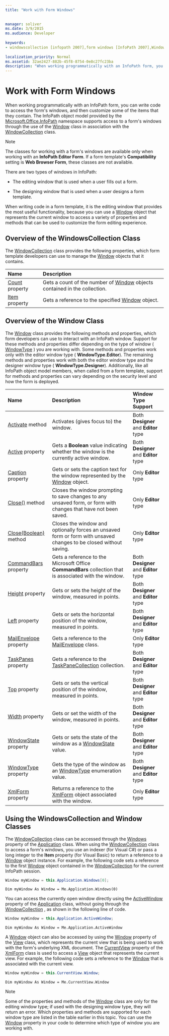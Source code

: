 ```yaml
---
title: "Work with Form Windows"
 
 
manager: soliver
ms.date: 3/9/2015
ms.audience: Developer
 
keywords:
- windowscollection [infopath 2007],form windows [InfoPath 2007],Window class [InfoPath 2007]
 
localization_priority: Normal
ms.assetid: 32ae2427-882b-45f8-8754-0e8c27fc23ba
description: "When working programmatically with an InfoPath form, you can write code to access the form's windows, and then customize some of the items that they contain. The InfoPath object model provided by the Microsoft.Office.InfoPath namespace supports access to a form's windows through the use of the Window class in association with the WindowCollection class."
---
```


# Work with Form Windows

When working programmatically with an InfoPath form, you can write code to access the form's windows, and then customize some of the items that they contain. The InfoPath object model provided by the [Microsoft.Office.InfoPath](https://msdn.microsoft.com/library/Microsoft.Office.InfoPath.aspx) namespace supports access to a form's windows through the use of the [Window](https://msdn.microsoft.com/library/Microsoft.Office.InfoPath.Window.aspx) class in association with the [WindowCollection](https://msdn.microsoft.com/library/Microsoft.Office.InfoPath.WindowCollection.aspx) class. 
  
> [!NOTE]
> The classes for working with a form's windows are available only when working with an **InfoPath Editor Form**. If a form template's **Compatibility** setting is **Web Browser Form**, these classes are not available. 
  
There are two types of windows in InfoPath: 
  
- The editing window that is used when a user fills out a form.
    
- The designing window that is used when a user designs a form template.
    
When writing code in a form template, it is the editing window that provides the most useful functionality, because you can use a [Window](https://msdn.microsoft.com/library/Microsoft.Office.InfoPath.Window.aspx) object that represents the current window to access a variety of properties and methods that can be used to customize the form editing experience. 
  
## Overview of the WindowsCollection Class

The [WindowCollection](https://msdn.microsoft.com/library/Microsoft.Office.InfoPath.WindowCollection.aspx) class provides the following properties, which form template developers can use to manage the [Window](https://msdn.microsoft.com/library/Microsoft.Office.InfoPath.Window.aspx) objects that it contains. 
  
|**Name**|**Description**|
|:-----|:-----|
|[Count](https://msdn.microsoft.com/library/Microsoft.Office.InfoPath.WindowCollection.Count.aspx) property  <br/> |Gets a count of the number of [Window](https://msdn.microsoft.com/library/Microsoft.Office.InfoPath.Window.aspx) objects contained in the collection.  <br/> |
|[Item](https://msdn.microsoft.com/library/Microsoft.Office.InfoPath.WindowCollection.Item.aspx) property  <br/> |Gets a reference to the specified [Window](https://msdn.microsoft.com/library/Microsoft.Office.InfoPath.Window.aspx) object.  <br/> |
   
## Overview of the Window Class

The [Window](https://msdn.microsoft.com/library/Microsoft.Office.InfoPath.Window.aspx) class provides the following methods and properties, which form developers can use to interact with an InfoPath window. Support for these methods and properties differ depending on the type of window ( [WindowType](https://msdn.microsoft.com/library/Microsoft.Office.InfoPath.WindowType.aspx) ) you are working with. Some methods and properties work only with the editor window type ( **WindowType.Editor**). The remaining methods and properties work with both the editor window type and the designer window type ( **WindowType.Designer**). Additionally, like all InfoPath object model members, when called from a form template, support for methods and properties can vary depending on the security level and how the form is deployed.
  
|**Name**|**Description**|**Window Type Support**|
|:-----|:-----|:-----|
|[Activate](https://msdn.microsoft.com/library/Microsoft.Office.InfoPath.Window.Activate.aspx) method  <br/> |Activates (gives focus to) the window.  <br/> |Both **Designer** and **Editor** type  <br/> |
|[Active](https://msdn.microsoft.com/library/Microsoft.Office.InfoPath.Window.Active.aspx) property  <br/> |Gets a **Boolean** value indicating whether the window is the currently active window.  <br/> |Both **Designer** and **Editor** type  <br/> |
|[Caption](https://msdn.microsoft.com/library/Microsoft.Office.InfoPath.Window.Caption.aspx) property  <br/> |Gets or sets the caption text for the window represented by the [Window](https://msdn.microsoft.com/library/Microsoft.Office.InfoPath.Window.aspx) object.  <br/> |Only **Editor** type  <br/> |
|[Close()](https://msdn.microsoft.com/library/Microsoft.Office.InfoPath.Window.Close.aspx) method  <br/> |Closes the window prompting to save changes to any unsaved form, or form with changes that have not been saved.  <br/> |Only **Editor** type  <br/> |
|[Close(Boolean)](https://msdn.microsoft.com/library/Microsoft.Office.InfoPath.Window.Close.aspx) method  <br/> |Closes the window and optionally forces an unsaved form or form with unsaved changes to be closed without saving.  <br/> |Only **Editor** type  <br/> |
|[CommandBars](https://msdn.microsoft.com/library/Microsoft.Office.InfoPath.Window.CommandBars.aspx) property  <br/> |Gets a reference to the Microsoft Office **CommandBars** collection that is associated with the window.  <br/> |Both **Designer** and **Editor** type  <br/> |
|[Height](https://msdn.microsoft.com/library/Microsoft.Office.InfoPath.Window.Height.aspx) property  <br/> |Gets or sets the height of the window, measured in points.  <br/> |Both **Designer** and **Editor** type  <br/> |
|[Left](https://msdn.microsoft.com/library/Microsoft.Office.InfoPath.Window.Left.aspx) property  <br/> |Gets or sets the horizontal position of the window, measured in points.  <br/> |Both **Designer** and **Editor** type  <br/> |
|[MailEnvelope](https://msdn.microsoft.com/library/Microsoft.Office.InfoPath.Window.MailEnvelope.aspx) property  <br/> |Gets a reference to the [MailEnvelope](https://msdn.microsoft.com/library/Microsoft.Office.InfoPath.MailEnvelope.aspx) class.  <br/> |Only **Editor** type  <br/> |
|[TaskPanes](https://msdn.microsoft.com/library/Microsoft.Office.InfoPath.Window.TaskPanes.aspx) property  <br/> |Gets a reference to the [TaskPaneCollection](https://msdn.microsoft.com/library/Microsoft.Office.InfoPath.TaskPaneCollection.aspx) collection.  <br/> |Both **Designer** and **Editor** type  <br/> |
|[Top](https://msdn.microsoft.com/library/Microsoft.Office.InfoPath.Window.Top.aspx) property  <br/> |Gets or sets the vertical position of the window, measured in points.  <br/> |Both **Designer** and **Editor** type  <br/> |
|[Width](https://msdn.microsoft.com/library/Microsoft.Office.InfoPath.Window.Width.aspx) property  <br/> |Gets or set the width of the window, measured in points.  <br/> |Both **Designer** and **Editor** type  <br/> |
|[WindowState](https://msdn.microsoft.com/library/Microsoft.Office.InfoPath.Window.WindowState.aspx) property  <br/> |Gets or sets the state of the window as a [WindowState](https://msdn.microsoft.com/library/Microsoft.Office.InfoPath.WindowState.aspx) value.  <br/> |Both **Designer** and **Editor** type  <br/> |
|[WindowType](https://msdn.microsoft.com/library/Microsoft.Office.InfoPath.Window.WindowType.aspx) property  <br/> |Gets the type of the window as an [WindowType](https://msdn.microsoft.com/library/Microsoft.Office.InfoPath.WindowType.aspx) enumeration value.  <br/> |Both **Designer** and **Editor** type  <br/> |
|[XmlForm](https://msdn.microsoft.com/library/Microsoft.Office.InfoPath.Window.XmlForm.aspx) property  <br/> |Returns a reference to the [XmlForm](https://msdn.microsoft.com/library/Microsoft.Office.InfoPath.XmlForm.aspx) object associated with the window.  <br/> |Only **Editor** type  <br/> |
   
## Using the WindowsCollection and Window Classes

The [WindowCollection](https://msdn.microsoft.com/library/Microsoft.Office.InfoPath.WindowCollection.aspx) class can be accessed through the [Windows](https://msdn.microsoft.com/library/Microsoft.Office.InfoPath.Application.Windows.aspx) property of the [Application](https://msdn.microsoft.com/library/Microsoft.Office.InfoPath.Application.aspx) class. When using the [WindowCollection](https://msdn.microsoft.com/library/Microsoft.Office.InfoPath.WindowCollection.aspx) class to access a form's windows, you use an indexer (for Visual C#) or pass a long integer to the **Item** property (for Visual Basic) to return a reference to a [Window](https://msdn.microsoft.com/library/Microsoft.Office.InfoPath.Window.aspx) object instance. For example, the following code sets a reference to the first [Window](https://msdn.microsoft.com/library/Microsoft.Office.InfoPath.Window.aspx) object contained in the [WindowCollection](https://msdn.microsoft.com/library/Microsoft.Office.InfoPath.WindowCollection.aspx) for the current InfoPath session. 
  
```cs
Window myWindow = this.Application.Windows[0];
```

```VB.net
Dim myWindow As Window = Me.Application.Windows(0)
```

You can access the currently open window directly using the [ActiveWindow](https://msdn.microsoft.com/library/Microsoft.Office.InfoPath.Application.ActiveWindow.aspx) property of the [Application](https://msdn.microsoft.com/library/Microsoft.Office.InfoPath.Application.aspx) class, without going through the [WindowCollection](https://msdn.microsoft.com/library/Microsoft.Office.InfoPath.WindowCollection.aspx) , as shown in the following line of code. 
  
```cs
Window myWindow = this.Application.ActiveWindow;
```

```VB.net
Dim myWindow As Window = Me.Application.ActiveWindow
```

A [Window](https://msdn.microsoft.com/library/Microsoft.Office.InfoPath.Window.aspx) object can also be accessed by using the [Window](https://msdn.microsoft.com/library/Microsoft.Office.InfoPath.View.Window.aspx) property of the [View](https://msdn.microsoft.com/library/Microsoft.Office.InfoPath.View.aspx) class, which represents the current view that is being used to work with the form's underlying XML document. The [CurrentView](https://msdn.microsoft.com/library/Microsoft.Office.InfoPath.XmlForm.CurrentView.aspx) property of the [XmlForm](https://msdn.microsoft.com/library/Microsoft.Office.InfoPath.XmlForm.aspx) class is used to access a [View](https://msdn.microsoft.com/library/Microsoft.Office.InfoPath.View.aspx) object that represents the current view. For example, the following code sets a reference to the [Window](https://msdn.microsoft.com/library/Microsoft.Office.InfoPath.Window.aspx) that is associated with the current view. 
  
```cs
Window myWindow = this.CurrentView.Window;
```

```VB.net
Dim myWindow As Window = Me.CurrentView.Window
```

> [!NOTE]
> Some of the properties and methods of the [Window](https://msdn.microsoft.com/library/Microsoft.Office.InfoPath.Window.aspx) class are only for the editing window type; if used with the designing window type, they will return an error. Which properties and methods are supported for each window type are listed in the table earlier in this topic. You can use the [Window](https://msdn.microsoft.com/library/Microsoft.Office.InfoPath.Window.aspx) property in your code to determine which type of window you are working with. 
  

